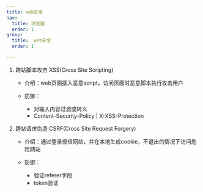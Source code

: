 ```yaml
---
title: web安全
nav:
  title: 浏览器
  order: 1
group: 
  title:  web安全
  order: 1

---
```


1. 跨站脚本攻击 XSS(Cross Site Scripting)

   - 介绍：web页面插入恶意script，访问页面时恶意脚本执行攻击用户

   - 防御：
      - 对输入内容过滤或转义
      - Content-Security-Policy | X-XSS-Protection


2. 跨站请求伪造 CSRF(Cross Site Request Forgery)

   - 介绍：通过登录授信网站，并在本地生成cookie，不退出的情况下访问危险网站
   
   - 防御：
      
      - 验证referer字段
      - token验证